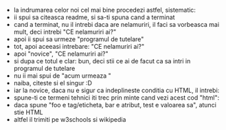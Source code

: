 * la indrumarea celor noi cel mai bine procedezi astfel, sistematic:
* ii spui sa citeasca readme, si sa-ti spuna cand a terminat
* cand a terminat, nu il intrebi daca are nelamuriri, il faci sa vorbeasca mai mult, deci intrebi "CE nelamuriri ai?"
* apoi ii spui sa urmeze "programul de tutelare"
* tot, apoi aceeasi intrebare: "CE nelamuriri ai?"
* apoi "novice", "CE nelamuriri ai?"
* si dupa ce totul e clar: bun, deci stii ce ai de facut ca sa intri in programul de tutelare
* nu ii mai spui de "acum urmeaza <cum sa intri...>"
* naiba, citeste si el singur :D
* iar la novice, daca nu e sigur ca indeplineste conditia cu HTML, il intrebi:
* spune-ti ce termeni tehnici iti trec prin minte cand vezi acest cod "html": <foo bar="test">
* daca spune "foo e tag/eticheta, bar e atribut, test e valoarea sa", atunci stie HTML
* altfel il trimiti pe w3schools si wikipedia

